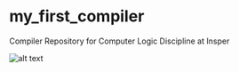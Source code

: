 # my_first_compiler
Compiler Repository for Computer Logic Discipline at Insper

![alt text](https://github.com/SabrinaSimao/my_first_compiler/imgs/compiler_flux.jpg)